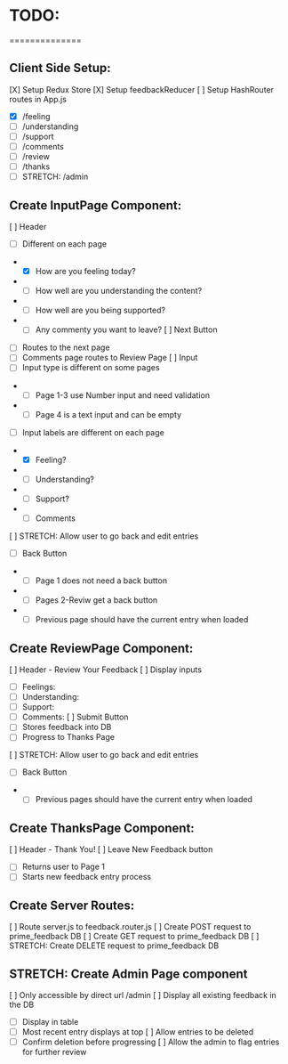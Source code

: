 # TODO:
==============

## Client Side Setup:

[X] Setup Redux Store
[X] Setup feedbackReducer
[ ] Setup HashRouter routes in App.js
- [X] /feeling
- [ ] /understanding
- [ ] /support
- [ ] /comments
- [ ] /review
- [ ] /thanks
- [ ] STRETCH: /admin

## Create InputPage Component:

[ ] Header
 - [ ] Different on each page
 - - [X] How are you feeling today?
 - - [ ] How well are you understanding the content?
 - - [ ] How well are you being supported?
 - - [ ] Any commenty you want to leave?
[ ] Next Button
- [ ] Routes to the next page
- [ ] Comments page routes to Review Page
[ ] Input
- [ ] Input type is different on some pages
- - [ ] Page 1-3 use Number input and need validation
- - [ ] Page 4 is a text input and can be empty
- [ ] Input labels are different on each page
- - [X] Feeling?
- - [ ] Understanding?
- - [ ] Support?
- - [ ] Comments

[ ] STRETCH: Allow user to go back and edit entries
- [ ] Back Button
- - [ ] Page 1 does not need a back button
- - [ ] Pages 2-Reviw get a back button
- - [ ] Previous page should have the current entry when loaded

## Create ReviewPage Component:

[ ] Header - Review Your Feedback
[ ] Display inputs
- [ ] Feelings:
- [ ] Understanding: 
- [ ] Support: 
- [ ] Comments: 
[ ] Submit Button
- [ ] Stores feedback into DB
- [ ] Progress to Thanks Page

[ ] STRETCH: Allow user to go back and edit entries
- [ ] Back Button
- - [ ] Previous pages should have the current entry when loaded

## Create ThanksPage Component:

[ ] Header - Thank You!
[ ] Leave New Feedback button
- [ ] Returns user to Page 1
- [ ] Starts new feedback entry process

## Create Server Routes:

[ ] Route server.js to feedback.router.js
[ ] Create POST request to prime_feedback DB
[ ] Create GET request to prime_feedback DB
[ ] STRETCH: Create DELETE request to prime_feedback DB

## STRETCH: Create Admin Page component

[ ] Only accessible by direct url /admin
[ ] Display all existing feedback in the DB
- [ ] Display in table
- [ ] Most recent entry displays at top
[ ] Allow entries to be deleted
- [ ] Confirm deletion before progressing
[ ] Allow the admin to flag entries for further review
